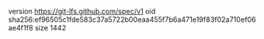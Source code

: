 version https://git-lfs.github.com/spec/v1
oid sha256:ef96505c1fde583c37a5722b00eaa455f7b6a471e19f83f02a710ef06ae4f1f8
size 1442
